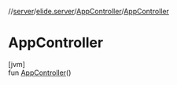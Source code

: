 //[server](../../../index.md)/[elide.server](../index.md)/[AppController](index.md)/[AppController](-app-controller.md)

# AppController

[jvm]\
fun [AppController](-app-controller.md)()
